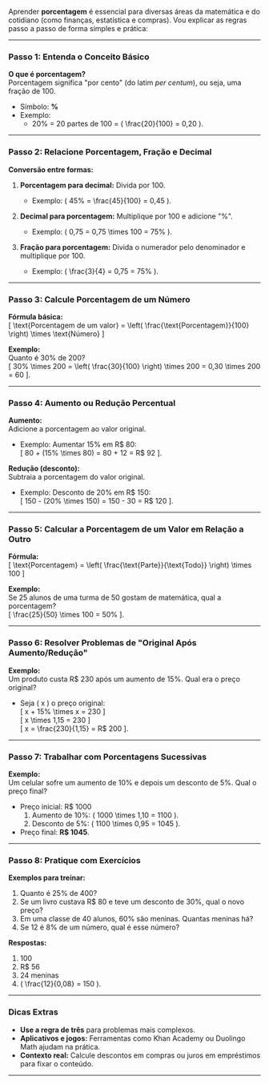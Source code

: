 Aprender **porcentagem** é essencial para diversas áreas da matemática e do cotidiano (como finanças, estatística e compras). Vou explicar as regras passo a passo de forma simples e prática:

---

### **Passo 1: Entenda o Conceito Básico**
**O que é porcentagem?**  
Porcentagem significa "por cento" (do latim *per centum*), ou seja, uma fração de 100.  
- Símbolo: **%**  
- Exemplo:  
  - 20% = 20 partes de 100 = \( \frac{20}{100} = 0,20 \).

---

### **Passo 2: Relacione Porcentagem, Fração e Decimal**
**Conversão entre formas:**  
1. **Porcentagem para decimal:** Divida por 100.  
   - Exemplo: \( 45\% = \frac{45}{100} = 0,45 \).  

2. **Decimal para porcentagem:** Multiplique por 100 e adicione "%".  
   - Exemplo: \( 0,75 = 0,75 \times 100 = 75\% \).  

3. **Fração para porcentagem:** Divida o numerador pelo denominador e multiplique por 100.  
   - Exemplo: \( \frac{3}{4} = 0,75 = 75\% \).

---

### **Passo 3: Calcule Porcentagem de um Número**
**Fórmula básica:**  
\[ \text{Porcentagem de um valor} = \left( \frac{\text{Porcentagem}}{100} \right) \times \text{Número} \]  

**Exemplo:**  
Quanto é 30% de 200?  
\[ 30\% \times 200 = \left( \frac{30}{100} \right) \times 200 = 0,30 \times 200 = 60 \].

---

### **Passo 4: Aumento ou Redução Percentual**
**Aumento:**  
Adicione a porcentagem ao valor original.  
- Exemplo: Aumentar 15% em R$ 80:  
  \[ 80 + (15\% \times 80) = 80 + 12 = R\$ 92 \].

**Redução (desconto):**  
Subtraia a porcentagem do valor original.  
- Exemplo: Desconto de 20% em R$ 150:  
  \[ 150 - (20\% \times 150) = 150 - 30 = R\$ 120 \].

---

### **Passo 5: Calcular a Porcentagem de um Valor em Relação a Outro**
**Fórmula:**  
\[ \text{Porcentagem} = \left( \frac{\text{Parte}}{\text{Todo}} \right) \times 100 \]  

**Exemplo:**  
Se 25 alunos de uma turma de 50 gostam de matemática, qual a porcentagem?  
\[ \frac{25}{50} \times 100 = 50\% \].

---

### **Passo 6: Resolver Problemas de "Original Após Aumento/Redução"**
**Exemplo:**  
Um produto custa R$ 230 após um aumento de 15%. Qual era o preço original?  
- Seja \( x \) o preço original:  
  \[ x + 15\% \times x = 230 \]  
  \[ x \times 1,15 = 230 \]  
  \[ x = \frac{230}{1,15} = R\$ 200 \].

---

### **Passo 7: Trabalhar com Porcentagens Sucessivas**
**Exemplo:**  
Um celular sofre um aumento de 10% e depois um desconto de 5%. Qual o preço final?  
- Preço inicial: R$ 1000  
  1. Aumento de 10%: \( 1000 \times 1,10 = 1100 \).  
  2. Desconto de 5%: \( 1100 \times 0,95 = 1045 \).  
- Preço final: **R$ 1045**.

---

### **Passo 8: Pratique com Exercícios**
**Exemplos para treinar:**  
1. Quanto é 25% de 400?  
2. Se um livro custava R$ 80 e teve um desconto de 30%, qual o novo preço?  
3. Em uma classe de 40 alunos, 60% são meninas. Quantas meninas há?  
4. Se 12 é 8% de um número, qual é esse número?

**Respostas:**  
1. 100  
2. R$ 56  
3. 24 meninas  
4. \( \frac{12}{0,08} = 150 \).

---

### **Dicas Extras**  
- **Use a regra de três** para problemas mais complexos.  
- **Aplicativos e jogos:** Ferramentas como Khan Academy ou Duolingo Math ajudam na prática.  
- **Contexto real:** Calcule descontos em compras ou juros em empréstimos para fixar o conteúdo.

---
